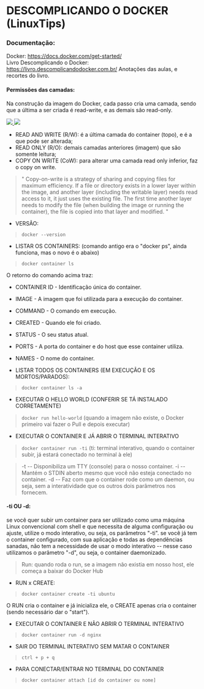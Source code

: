 # DESCOMPLICANDO O DOCKER (LinuxTips)


### Documentação:

Docker: https://docs.docker.com/get-started/ <br />
Livro Descomplicando o Docker: https://livro.descomplicandodocker.com.br/
Anotações das aulas, e recortes do livro.

#### Permissões das camadas:
Na construção da imagem do Docker, cada passo cria uma camada, sendo que a última a ser criada é read-write, e as demais são read-only.


<a href="https://docs.docker.com/storage/storagedriver/" target="_blank">
  <img src=https://docs.docker.com/storage/storagedriver/images/container-layers.jpg>
</a>

<a href="https://docs.docker.com/storage/storagedriver/" target="_blank">
  <img src=https://docs.docker.com/storage/storagedriver/images/sharing-layers.jpg>
</a>

- READ AND WRITE (R/W): é a última camada do container (topo), e é a que pode ser alterada;
- READ ONLY (R/O): demais camadas anteriores (imagem) que são somente leitura;
- COPY ON WRITE (CoW): para alterar uma camada read only inferior, faz o copy on write.
> " Copy-on-write is a strategy of sharing and copying files for maximum efficiency. If a file or directory exists in a lower layer within the image, 
> and another layer (including the writable layer) needs read access to it, it just uses the existing file. The first time another layer needs to modify 
> the file (when building the image or running the container), the file is copied into that layer and modified. "

* VERSÃO:
>` docker --version `

* LISTAR OS CONTAINERS:
(comando antigo era o "docker ps", ainda funciona, mas o novo é o abaixo)
>`docker container ls`

O retorno do comando acima traz:

* CONTAINER ID - Identificação única do container.
* IMAGE - A imagem que foi utilizada para a execução do container.
* COMMAND - O comando em execução.
* CREATED - Quando ele foi criado.
* STATUS - O seu status atual.
* PORTS - A porta do container e do host que esse container utiliza.
* NAMES - O nome do container.


* LISTAR TODOS OS CONTAINERS (EM EXECUÇÃO E OS MORTOS/PARADOS):
> `docker container ls -a`

* EXECUTAR O HELLO WORLD (CONFERIR SE TÁ INSTALADO CORRETAMENTE)
> `docker run hello-world`
(quando a imagem não existe, o Docker primeiro vai fazer o Pull e depois executar)


* EXECUTAR O CONTAINER E JÁ ABRIR O TERMINAL INTERATIVO
> `docker container run -ti`
(ti: terminal interativo, quando o container subir, já estará conectado no terminal à ele)

> -t -- Disponibiliza um TTY (console) para o nosso container.
> -i -- Mantém o STDIN aberto mesmo que você não esteja conectado no container.
> -d -- Faz com que o container rode como um daemon, ou seja, sem a interatividade que os outros dois parâmetros nos fornecem.

#### -ti OU -d:

se você quer subir um container para ser utilizado como uma máquina Linux convencional com shell e que necessita de alguma configuração ou ajuste, utilize o modo interativo, ou seja, os parâmetros "-ti".
se você já tem o container configurado, com sua aplicação e todas as dependências sanadas, não tem a necessidade de usar o modo interativo -- nesse caso utilizamos o parâmetro "-d", ou seja, o container daemonizado.

> Run: quando roda o run, se a imagem não existia em nosso host, ele começa a baixar do Docker Hub

* RUN x CREATE: 
> `docker container create -ti ubuntu`

O RUN cria o container e já inicializa ele, o CREATE apenas cria o container (sendo necessário dar o "start").

* EXECUTAR O CONTAINER E NÃO ABRIR O TERMINAL INTERATIVO
>`docker container run -d nginx`

* SAIR DO TERMINAL INTERATIVO SEM MATAR O CONTAINER
>`ctrl + p + q`


* PARA CONECTAR/ENTRAR NO TERMINAL DO CONTAINER
> `docker container attach [id do container ou nome]`







